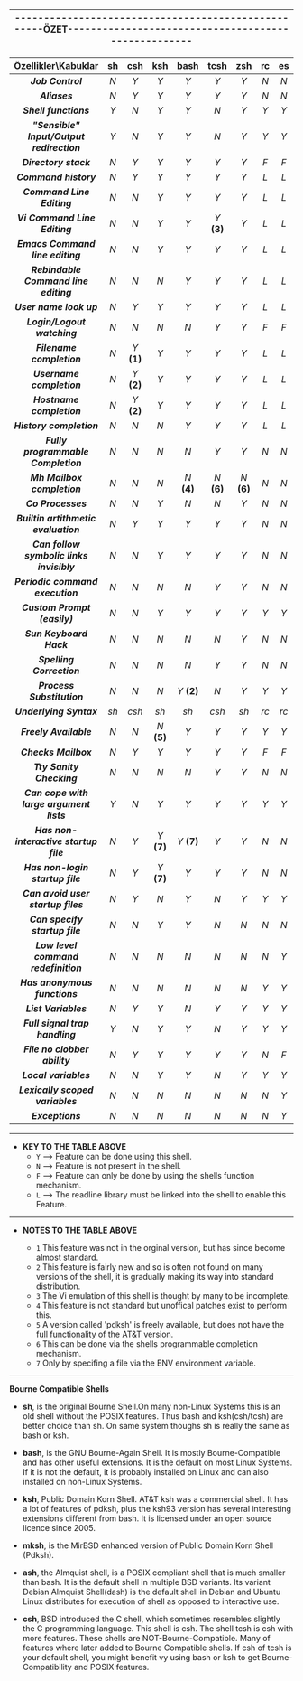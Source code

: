 |----------------------------------------------------ÖZET----------------------------------------------------|  
|:----:|

| Özellikler\Kabuklar | sh | csh | ksh | bash | tcsh | zsh | rc | es |
|:-:|:-:|:-:|:-:|:-:|:-:|:-:|:-:|:-:|
| ***Job Control*** | *N* | *Y* | *Y* | *Y* | *Y* | *Y* | *N* | *N* |
| ***Aliases*** | *N* | *Y* | *Y* | *Y* | *Y* | *Y* | *N* | *N* |
| ***Shell functions*** | *Y* | *N* | *Y* | *Y* | *N* | *Y* | *Y* | *Y* |
| ***"Sensible" Input/Output redirection*** | *Y* | *N* | *Y* | *Y* | *N* | *Y* | *Y* | *Y*|
| ***Directory stack*** | *N* | *Y* | *Y* | *Y* | *Y* | *Y* | *F* | *F* |
| ***Command history*** | *N* | *Y* | *Y* | *Y* | *Y* | *Y* | *L* | *L* |
| ***Command Line Editing*** | *N* | *N* | *Y* | *Y* | *Y* | *Y* | *L* | *L* |
| ***Vi Command Line Editing*** | *N* | *N* | *Y* | *Y* | *Y* **(3)** | *Y* | *L* | *L* |
| ***Emacs Command line editing*** | *N* | *N* | *Y* | *Y* | *Y* | *Y* | *L* | *L* |
| ***Rebindable Command line editing*** | *N* | *N* | *N* | *Y* | *Y* | *Y* | *L* | *L* |
| ***User name look up*** | *N* | *Y* | *Y* | *Y* | *Y* | *Y* | *L* | *L* |
| ***Login/Logout watching*** | *N* | *N* | *N* | *N* | *Y* | *Y* | *F* | *F* |
| ***Filename completion*** | *N* | *Y* **(1)** | *Y* | *Y* | *Y* | *Y* | *L* | *L* |
| ***Username completion*** | *N* | *Y* **(2)** | *Y* | *Y* | *Y* | *Y* | *L* | *L* |
| ***Hostname completion*** | *N* | *Y* **(2)** | *Y* | *Y* | *Y* | *Y* | *L* | *L* |
| ***History completion*** | *N* | *N* | *N* | *Y* | *Y* | *Y* | *L* | *L* |
| ***Fully programmable Completion*** | *N* | *N* | *N* | *N* | *Y* | *Y* | *N* | *N* |
| ***Mh Mailbox completion*** | *N* | *N* | *N* | *N* **(4)** | *N* **(6)** | *N* **(6)** | *N* | *N* |
| ***Co Processes*** | *N* | *N* | *Y* | *N* | *N* | *Y* | *N* | *N*|
| ***Builtin artithmetic evaluation*** | *N* | *Y* | *Y* | *Y* | *Y* | *Y* | *N* | *N*|
| ***Can follow symbolic links invisibly*** | *N* | *N* | *Y* | *Y* | *Y* | *Y* | *N* | *N* |
| ***Periodic command execution*** | *N* | *N* | *N* | *N* | *Y* | *Y* | *N* | *N* | 
| ***Custom Prompt (easily)*** | *N* | *N* | *Y* | *Y* | *Y* | *Y* | *Y* | *Y* |
| ***Sun Keyboard Hack*** | *N* | *N* | *N* | *N* | *N* | *Y* | *N* | *N* |
| ***Spelling Correction*** | *N* | *N* | *N* | *N* | *Y* | *Y* | *N* | *N* |
| ***Process Substitution*** | *N* | *N* | *N* | *Y* **(2)** | *N* | *Y* | *Y* | *Y*|
| ***Underlying Syntax*** | *sh* | *csh* | *sh* | *sh* | *csh* | *sh* | *rc* | *rc* |
| ***Freely Available*** | *N* | *N* | *N* **(5)** | *Y*  | *Y* | *Y* | *Y* | *Y* |
| ***Checks Mailbox*** | *N* | *Y* | *Y* | *Y* | *Y* | *Y* | *F* | *F* |
| ***Tty Sanity Checking*** | *N* | *N* | *N* | *N* | *Y* | *Y* | *N* | *N*|
| ***Can cope with large argument lists*** | *Y* | *N* | *Y* | *Y* | *Y* | *Y* | *Y* | *Y*|
| ***Has non-interactive startup file*** | *N* | *Y* | *Y* **(7)** | *Y* **(7)** | *Y* | *Y* | *N* | *N* |
| ***Has non-login startup file*** | *N* | *Y* | *Y* **(7)** | *Y* | *Y* | *Y* | *N* | *N* |
| ***Can avoid user startup files*** | *N* | *Y* | *N* | *Y* | *N* | *Y* | *Y* | *Y* |
| ***Can specify startup file*** | *N* | *N* | *Y* | *Y* | *N* | *N* | *N* | *N* |
| ***Low level command redefinition*** | *N* | *N* | *N* | *N* | *N* | *N* | *N* | *Y* |
| ***Has anonymous functions*** | *N* | *N* | *N* | *N* | *N* | *N* | *Y* | *Y* |
| ***List Variables*** | *N* | *Y* | *Y* | *N* | *Y* | *Y* | *Y* | *Y* |
| ***Full signal trap handling*** | *Y* | *N* | *Y* | *Y* | *N* | *Y* | *Y* | *Y* |
| ***File no clobber ability*** | *N* | *Y* | *Y* | *Y* | *Y* | *Y* | *N* | *F* |
| ***Local variables*** | *N* | *N* | *Y* | *Y* | *N* | *Y* | *Y* | *Y* |
| ***Lexically scoped variables*** | *N* | *N* | *N* | *N* | *N* | *N* | *N* | *Y* |
| ***Exceptions*** |  *N* | *N* | *N* | *N* | *N* | *N* | *N* | *Y* |

----
* **KEY TO THE TABLE ABOVE**
    * `Y` --> Feature can be done using this shell.
    * `N` --> Feature is not present in the shell.
    * `F` --> Feature can only be done by using the shells function mechanism.
    * `L` --> The readline library must be linked into the shell to enable this Feature.


----
* **NOTES TO THE TABLE ABOVE**

    * `1` This feature was not in the orginal version, but has since become
       almost standard.
    * `2` This feature is fairly new and so is often not found on many
       versions of the shell, it is gradually making its way into
       standard distribution.
    * `3` The Vi emulation of this shell is thought by many to be
       incomplete.
    * `4` This feature is not standard but unoffical patches exist to
       perform this.
    * `5` A version called 'pdksh' is freely available, but does not have
       the full functionality of the AT&T version.
    * `6` This can be done via the shells programmable completion mechanism.
    * `7` Only by specifing a file via the ENV environment variable.

----

**Bourne Compatible Shells**

* **sh**, is the original Bourne Shell.On many non-Linux Systems this is an old shell without the POSIX features. Thus bash and ksh(csh/tcsh) are better choice than sh. On same system thoughs sh is really the same as bash or ksh.

* **bash**, is the GNU Bourne-Again Shell. It is mostly Bourne-Compatible and has other useful extensions. It is the default on most Linux Systems. If it is not the default, it is probably installed on Linux and can also installed on non-Linux Systems.

* **ksh**, Public Domain Korn Shell. AT&T ksh was a commercial shell. It has a lot of features of pdksh, plus the ksh93 version has several interesting  extensions different from bash. It is licensed under an open source licence since 2005.

* **mksh**, is the MirBSD enhanced version of Public Domain Korn Shell (Pdksh).

* **ash**, the Almquist shell, is a POSIX compliant shell that is much smaller than bash. It is the default  shell in multiple BSD variants. Its variant Debian Almquist Shell(dash) is the default shell in Debian and Ubuntu Linux distributes for execution of shell as opposed to interactive use.

* **csh**, BSD introduced the C shell, which sometimes resembles slightly the C programming language. This shell is csh. The shell tcsh is csh with more features. These shells are NOT-Bourne-Compatible. Many of features where  later added to Bourne Compatible shells. If csh of tcsh is your default shell, you might benefit vy using bash or ksh to get Bourne-Compatibility and POSIX features.


